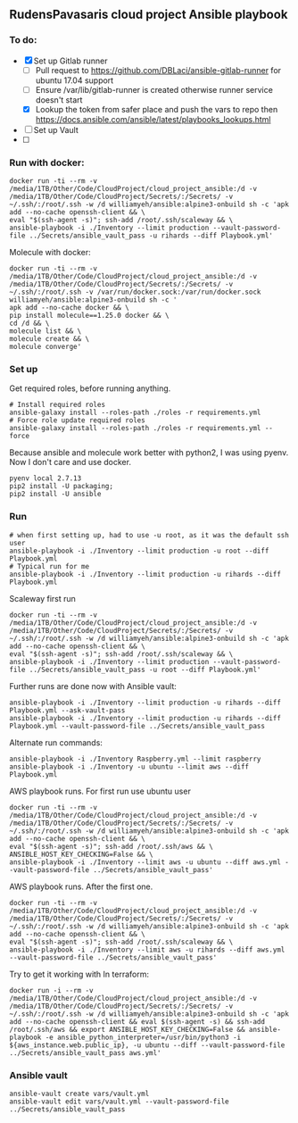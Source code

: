 ## RudensPavasaris cloud project Ansible playbook

### To do:
- [x] Set up Gitlab runner
  - [ ] Pull request to https://github.com/DBLaci/ansible-gitlab-runner for ubuntu 17.04 support
  - [ ] Ensure /var/lib/gitlab-runner is created otherwise runner service doesn't start
  - [x] Lookup the token from safer place and push the vars to repo then https://docs.ansible.com/ansible/latest/playbooks_lookups.html
- [ ] Set up Vault
- [ ]


### Run with docker:
```
docker run -ti --rm -v /media/1TB/Other/Code/CloudProject/cloud_project_ansible:/d -v /media/1TB/Other/Code/CloudProject/Secrets/:/Secrets/ -v ~/.ssh/:/root/.ssh -w /d williamyeh/ansible:alpine3-onbuild sh -c 'apk add --no-cache openssh-client && \
eval "$(ssh-agent -s)"; ssh-add /root/.ssh/scaleway && \
ansible-playbook -i ./Inventory --limit production --vault-password-file ../Secrets/ansible_vault_pass -u rihards --diff Playbook.yml'
```

Molecule with docker:
```
docker run -ti --rm -v /media/1TB/Other/Code/CloudProject/cloud_project_ansible:/d -v /media/1TB/Other/Code/CloudProject/Secrets/:/Secrets/ -v ~/.ssh/:/root/.ssh -v /var/run/docker.sock:/var/run/docker.sock williamyeh/ansible:alpine3-onbuild sh -c '
apk add --no-cache docker && \
pip install molecule==1.25.0 docker && \
cd /d && \
molecule list && \
molecule create && \
molecule converge'
```

### Set up
Get required roles, before running anything.
```
# Install required roles
ansible-galaxy install --roles-path ./roles -r requirements.yml
# Force role update required roles
ansible-galaxy install --roles-path ./roles -r requirements.yml --force
```
Because ansible and molecule work better with python2, I was using pyenv. Now I don't care and use docker.
```
pyenv local 2.7.13
pip2 install -U packaging;
pip2 install -U ansible
```

### Run
```
# when first setting up, had to use -u root, as it was the default ssh user
ansible-playbook -i ./Inventory --limit production -u root --diff Playbook.yml
# Typical run for me
ansible-playbook -i ./Inventory --limit production -u rihards --diff Playbook.yml
```
Scaleway first run
```
docker run -ti --rm -v /media/1TB/Other/Code/CloudProject/cloud_project_ansible:/d -v /media/1TB/Other/Code/CloudProject/Secrets/:/Secrets/ -v ~/.ssh/:/root/.ssh -w /d williamyeh/ansible:alpine3-onbuild sh -c 'apk add --no-cache openssh-client && \
eval "$(ssh-agent -s)"; ssh-add /root/.ssh/scaleway && \
ansible-playbook -i ./Inventory --limit production --vault-password-file ../Secrets/ansible_vault_pass -u root --diff Playbook.yml'
```

Further runs are done now with Ansible vault:
```
ansible-playbook -i ./Inventory --limit production -u rihards --diff Playbook.yml --ask-vault-pass
ansible-playbook -i ./Inventory --limit production -u rihards --diff Playbook.yml --vault-password-file ../Secrets/ansible_vault_pass
```

Alternate run commands:
```
ansible-playbook -i ./Inventory Raspberry.yml --limit raspberry
ansible-playbook -i ./Inventory -u ubuntu --limit aws --diff Playbook.yml
```
AWS playbook runs. For first run use ubuntu user
```
docker run -ti --rm -v /media/1TB/Other/Code/CloudProject/cloud_project_ansible:/d -v /media/1TB/Other/Code/CloudProject/Secrets/:/Secrets/ -v ~/.ssh/:/root/.ssh -w /d williamyeh/ansible:alpine3-onbuild sh -c 'apk add --no-cache openssh-client && \
eval "$(ssh-agent -s)"; ssh-add /root/.ssh/aws && \
ANSIBLE_HOST_KEY_CHECKING=False && \
ansible-playbook -i ./Inventory --limit aws -u ubuntu --diff aws.yml --vault-password-file ../Secrets/ansible_vault_pass'
```

AWS playbook runs. After the first one.
```
docker run -ti --rm -v /media/1TB/Other/Code/CloudProject/cloud_project_ansible:/d -v /media/1TB/Other/Code/CloudProject/Secrets/:/Secrets/ -v ~/.ssh/:/root/.ssh -w /d williamyeh/ansible:alpine3-onbuild sh -c 'apk add --no-cache openssh-client && \
eval "$(ssh-agent -s)"; ssh-add /root/.ssh/scaleway && \
ansible-playbook -i ./Inventory --limit aws -u rihards --diff aws.yml --vault-password-file ../Secrets/ansible_vault_pass'
```

Try to get it working with In terraform:
```
docker run -i --rm -v /media/1TB/Other/Code/CloudProject/cloud_project_ansible:/d -v /media/1TB/Other/Code/CloudProject/Secrets/:/Secrets/ -v ~/.ssh/:/root/.ssh -w /d williamyeh/ansible:alpine3-onbuild sh -c 'apk add --no-cache openssh-client && eval $(ssh-agent -s) && ssh-add /root/.ssh/aws && export ANSIBLE_HOST_KEY_CHECKING=False && ansible-playbook -e ansible_python_interpreter=/usr/bin/python3 -i ${aws_instance.web.public_ip}, -u ubuntu --diff --vault-password-file ../Secrets/ansible_vault_pass aws.yml'
```

### Ansible vault
```
ansible-vault create vars/vault.yml
ansible-vault edit vars/vault.yml --vault-password-file ../Secrets/ansible_vault_pass
```

